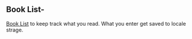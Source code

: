 <h2>Book List-</h2>

<p><a href="https://dorukozerr.github.io/bookList/">Book List</a> to keep track what you read. What you enter get saved to locale strage.</p>
